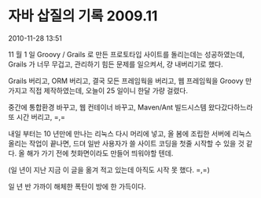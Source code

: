 # 자바 삽질의 기록 2009.11

2010-11-28 13:51

11 월 1 일 Groovy / Grails 로 만든 프로토타입 사이트를 돌리는데는 성공하였는데,
Grails 가 너무 무겁고, 관리하기 힘든 문제를 일으켜서, 걍 내버리기로 했다.

Grails 버리고, ORM 버리고, 결국 모든 프레임웍을 버리고,
웹 프레임웍을 Groovy 만 가지고 직접 제작하였는데,
오늘이 25 일이니 한달 가량 걸렸다.

중간에 통합환경 바꾸고, 웹 컨테이너 바꾸고,
Maven/Ant 빌드시스템 왔다갔다하느라 또 시간 버리고, =,=

내일 부터는 10 년만에 만나는 리눅스 다시 머리에 넣고,
올 봄에 조립한 서버에 리눅스 올리는 작업이 끝나면,
드뎌 일반 사용자가 쓸 사이트 코딩을 첫줄 시작할 수 있을 것 같다.
올 해가 가기 전에 첫화면이라도 만들어 띄워야할 텐데.

(일 년이 지난 지금 이 글을 옮겨 적고 있는데 아직도 시작 못 했다. =,=)

일 년 반 가까이 해체한 폭탄이 방에 한 가득이다.